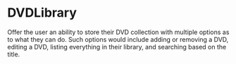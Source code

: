 # DVDLibrary
Offer the user an ability to store their DVD collection with multiple options as to what they can do. Such options would include adding or removing a DVD, editing a DVD, listing everything in their library, and searching based on the title.
